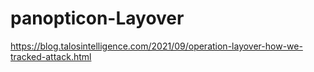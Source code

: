 # panopticon-Layover

https://blog.talosintelligence.com/2021/09/operation-layover-how-we-tracked-attack.html
